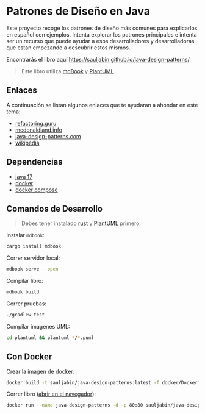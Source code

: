 # Patrones de Diseño en Java

Este proyecto recoge los patrones de diseño más comunes
para explicarlos en español con ejemplos. Intenta explorar los patrones principales
e intenta ser un recurso que puede ayudar a esos desarrolladores y desarrolladoras que estan empezando a
descubrir estos mismos.

Encontrarás el libro aquí https://sauljabin.github.io/java-design-patterns/. 

> Este libro utiliza [mdBook](https://rust-lang.github.io/mdBook/index.html) y [PlantUML](https://plantuml.com/).

## Enlaces

A continuación se listan algunos enlaces que te ayudaran a ahondar en este tema:

- [refactoring.guru](https://refactoring.guru)
- [mcdonaldland.info](http://www.mcdonaldland.info/files/designpatterns/designpatternscard.pdf)
- [java-design-patterns.com](http://java-design-patterns.com/patterns/)
- [wikipedia](https://es.wikipedia.org/wiki/Patr%C3%B3n_de_dise%C3%B1o)

## Dependencias

- [java 17](https://www.java.com/en/download/)
- [docker](https://www.docker.com/)
- [docker compose](https://docs.docker.com/compose/cli-command/)


## Comandos de Desarrollo

> Debes tener instalado [rust](https://www.rust-lang.org/tools/install) y [PlantUML](https://plantuml.com/) primero.

Instalar `mdbook`:

```bash
cargo install mdbook
```

Correr servidor local:

```bash
mdbook serve --open
```

Compilar libro:

```bash
mdbook build
```

Correr pruebas:

```bash
./gradlew test
```

Compilar imagenes UML:

```bash
cd plantuml && plantuml */*.puml
```

## Con Docker

Crear la imagen de docker:

```bash
docker build -t sauljabin/java-design-patterns:latest -f docker/Dockerfile .
```

Correr libro ([abrir en el navegador](http://localhost)):

```bash
docker run --name java-design-patterns -d -p 80:80 sauljabin/java-design-patterns:latest
```
